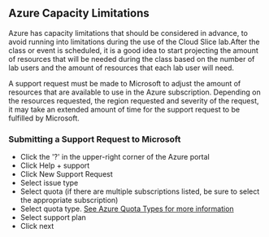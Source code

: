 ## **Azure Capacity Limitations**

Azure has capacity limitations that should be considered in advance, to avoid running into limitations during the use of the Cloud Slice lab.After the class or event is scheduled, it is a good idea to start projecting the amount of resources that will be needed during the class based on the number of lab users and the amount of resources that each lab user will need.

A support request must be made to Microsoft to adjust the amount of resources that are available to use in the Azure subscription. Depending on the resources requested, the region requested and severity of the request, it may take an extended amount of time for the support request to be fulfilled by Microsoft. 

### **Submitting a Support Request to Microsoft** 

- Click the '?' in the upper-right corner of the Azure portal
- Click Help + support
- Click New Support Request
- Select issue type
- Select quota (if there are multiple subscriptions listed, be sure to select the appropriate subscription)
- Select quota type. <a href="https://docs.microsoft.com/en-us/azure/azure-stack/azure-stack-quota-types">See Azure Quota Types for more information</a> 
- Select support plan
- Click next

